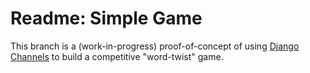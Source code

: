 # Readme: Simple Game

This branch is a (work-in-progress) proof-of-concept of using [Django Channels](https://channels.readthedocs.io/en/stable/index.html) to build a competitive "word-twist" game.
